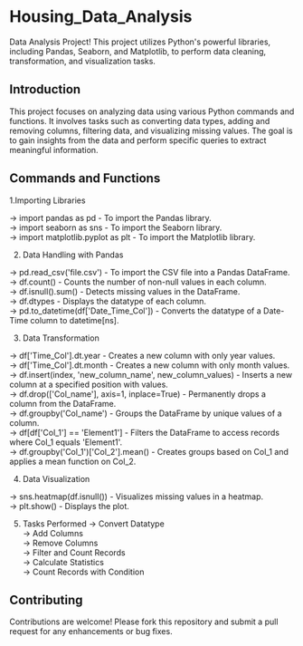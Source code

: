 # Housing_Data_Analysis
Data Analysis Project! This project utilizes Python's powerful libraries, including Pandas, Seaborn, and Matplotlib, to perform data cleaning, transformation, and visualization tasks.


<h2>Introduction</h2>
This project focuses on analyzing data using various Python commands and functions. It involves tasks such as converting data types, adding and removing columns, filtering data, and visualizing missing values. The goal is to gain insights from the data and perform specific queries to extract meaningful information.


<h2>Commands and Functions</h2>
1.Importing Libraries<br />

-> import pandas as pd - To import the Pandas library.<br />
-> import seaborn as sns - To import the Seaborn library.<br />
-> import matplotlib.pyplot as plt - To import the Matplotlib library.<br />


2. Data Handling with Pandas<br />

-> pd.read_csv('file.csv') - To import the CSV file into a Pandas DataFrame.<br />
-> df.count() - Counts the number of non-null values in each column.<br />
-> df.isnull().sum() - Detects missing values in the DataFrame.<br />
-> df.dtypes - Displays the datatype of each column.<br />
-> pd.to_datetime(df['Date_Time_Col']) - Converts the datatype of a Date-Time column to datetime[ns].<br />


3. Data Transformation<br />

-> df['Time_Col'].dt.year - Creates a new column with only year values.<br />
-> df['Time_Col'].dt.month - Creates a new column with only month values.<br />
-> df.insert(index, 'new_column_name', new_column_values) - Inserts a new column at a specified position with values.<br />
-> df.drop(['Col_name'], axis=1, inplace=True) - Permanently drops a column from the DataFrame.<br />
-> df.groupby('Col_name') - Groups the DataFrame by unique values of a column.<br />
-> df[df['Col_1'] == 'Element1'] - Filters the DataFrame to access records where Col_1 equals 'Element1'.<br />
-> df.groupby('Col_1')['Col_2'].mean() - Creates groups based on Col_1 and applies a mean function on Col_2.<br />


4. Data Visualization<br />

-> sns.heatmap(df.isnull()) - Visualizes missing values in a heatmap.<br />
-> plt.show() - Displays the plot.<br />


5. Tasks Performed</h2>
-> Convert Datatype<br />
-> Add Columns<br />
-> Remove Columns<br />
-> Filter and Count Records<br />
-> Calculate Statistics<br />
-> Count Records with Condition<br />


<h2>Contributing</h2>
Contributions are welcome! Please fork this repository and submit a pull request for any enhancements or bug fixes.
